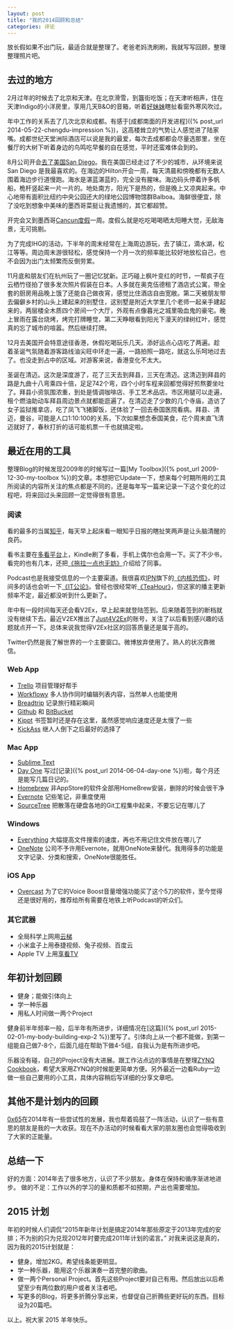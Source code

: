 ```yaml
---
layout: post
title: "我的2014回顾和总结"
categories: 评论
---
```

放长假如果不出门玩，最适合就是整理了。老爸老妈洗刷刷，我就写写回顾，整理整理照片吧。

## 去过的地方 ##

2月过年的时候去了北京和天津。在北京滑雪，到簋街吃饭；在天津听相声，住在天津Indigo的小洋房里，享用几天B&O的音箱，听着[好妹妹](http://site.douban.com/haomeimei/)瞎扯看窗外寒风吹过。

年中工作的关系去了几次北京和成都。有感于[成都南面的开发进程]({% post_url 2014-05-22-chengdu-impression %})，这高楼耸立的气势让人感觉进了陆家嘴。成都世纪天堂洲际酒店可以说是我的最爱，每次去成都都会尽量选那里，坐在餐厅的大树下听着身边的鸟鸣吃早餐的自在感觉，平时还蛮难体会到的。

8月公司开会[去了美国San Diego](http://breadtrip.com/trips/2388072802/)。我在美国已经走过了不少的城市，从环境来说 San Diego 是我最喜欢的。在海边的Hilton开会一周，每天清晨和傍晚都有无数人围着海边步行道慢跑。海水是湛蓝湛蓝的，完全没有腥味。海边码头停着许多帆船，桅杆竖起来一片一片的。地处南方，阳光下是热的，但是晚上又凉爽起来。中心地带有面积比纽约中央公园还大的绿地公园博物馆群Balboa。海鲜很便宜，除了没吃到想象中美味的墨西哥菜挺让我遗憾的，其它都超赞。

开完会又到墨西哥[Cancun度假](http://breadtrip.com/trips/2388098321/)一周。度假么就是吃吃喝喝晒太阳睡大觉，无敌海景，无可挑剔。

为了完成IHG的活动，下半年的周末经常在上海周边游玩，去了镇江，滴水湖，松江等等。周边周末游很轻松，感觉保持一个月一次的频率能比较好地放松自己，也不会因为出门太频繁而反倒劳累。

11月底和朋友们在杭州玩了一圈记忆犹新。正巧碰上枫叶变红的时节，一帮疯子在云栖竹径拍了很多发次照片假装在日本。人多就在奥克伍德租了酒店式公寓，带全套的厨房用品晚上饿了还能自己做夜宵，感觉比住酒店自由宽敞。第二天被朋友带去偏僻乡村的山头上建起来的别墅住，这别墅是附近大学里几个老师一起亲手建起来的，两层楼全木质四个房间一个大厅，外观有点像暮光之城里吸血鬼的豪宅。晚上冒雨在露台烧烤，烤完打牌睡觉，第二天睁眼看到阳光下漫天的绿树红叶，感觉真的忘了城市的喧嚣。然后继续打牌。

12月去美国开会特意途径香港，休假吃喝玩乐几天。添好运点心店吃了两遍。趁着圣诞气氛随着游客路线油尖旺中环走一遍，一路拍照一路吃，就这么乐呵地过去了。也没走到占中的区域。对游客来说，香港变化不太大。

圣诞在清迈。这次是深度游了，花了三天去到拜县，三天在清迈。这清迈到拜县的路是九曲十八弯乘四十倍，足足742个弯，四个小时车程来回都觉得好煎熬要坐吐了。拜县小资氛围浓重，到处是情调咖啡店、手工艺术品店。市区用腿可以走遍，租个燃油助动车拜县周边景点就都能逛遍了。在清迈走了少数的几个寺庙，造访了女子监狱推拿店，吃了凤飞飞猪脚饭，还体验了一回去泰国医院看病。拜县、清迈，曼谷，可能是人口1:10:100的关系，下次如果想念泰国美食，花个周末直飞清迈就好了，春秋打折的话可能机票一千也就搞定啦。

## 最近在用的工具 ##

整理Blog的时候发现2009年的时候写过一篇[My Toolbox]({% post_url 2009-12-30-my-toolbox %})的文章。本想把它Update一下，想来每个时期所用的工具所阅读的内容所关注的焦点都是不同的，还是每年写一篇来记录一下这个变化的过程吧，将来回过头来回顾一定觉得很有意思。

### 阅读 ###
看的最多的当属[知乎](http://www.zhihu.com)，每天早上起床看一眼知乎日报的瞎扯笑两声是让头脑清醒的良药。

看书主要在[多看平台](http://www.duokan.com/)上，Kindle刷了多看，手机上偶尔也会用一下。买了不少书，看完的也有几本，还把[《拖拉一点也无妨》](http://www.duokan.com/book/39624)介绍给了同事。

Podcast也是我接受信息的一个主要渠道。我很喜欢[IPN](http://ipn.li)旗下的[《内核恐慌》](http://ipn.li/kernelpanic/)，时间多的话也会听一下[《IT公论》](http://ipn.li/itgonglun/)。曾经也很经常听[《TeaHour》](http://teahour.fm)，但这家的播主更新频率不定，最近都没听到什么更新了。

年中有一段时间每天还会看V2Ex，早上起来就登陆签到。后来随着签到的断档就没有继续下去。最近V2EX推出了[Just4V2Ex](http://twitter.com/just4v2ex)的账号，关注了以后看到感兴趣的话题就点开一下。总体来说我觉得V2Ex社区的回答质量还是属于高的。

Twitter仍然是我了解世界的一个主要窗口。微博放弃使用了。熟人的状况靠微信。

### Web App ###
- [Trello](http://www.trello.com) 项目管理好帮手
- [Workflowy](http://www.workflowy.com) 多人协作同时编辑列表内容，当然单人也能使用
- [Breadtrip](http://www.breadtrip.com) 记录旅行精彩瞬间
- [Github](http://github.com/imrickysu) 和 [BitBucket](http://www.bitbucket.org)
- [Kippt](http://www.kippt.com) 书签暂时还是存在这里，虽然感觉响应速度还是太慢了一些
- [KickAss](http://kickass.to) 继人人倒下之后最好的选择了

### Mac App ###
- [Sublime Text](http://www.sublimetext.com/)
- [Day One](http://dayoneapp.com/) 写过[记录]({% post_url 2014-06-04-day-one %})啦，每个月还是能写几篇日记的。
- [Homebrew](http://brew.sh/) 非AppStore的软件全部用HomeBrew安装，删除的时候会很干净
- [Evernote](http://www.evernote.com) 记些笔记，非重度使用
- [SourceTree](http://www.sourcetreeapp.com/) 把散落在硬盘各地的Git工程集中起来，不要忘记在哪儿了

### Windows ###
- [Everything](http://www.voidtools.com/) 大幅提高文件搜索的速度，再也不用记住文件放在哪儿了
- [OneNote](http://www.onenote.com/) 公司不予许用Evernote，就用OneNote来替代。我用得多的功能是文字记录、分类和搜索，OneNote很能胜任。

### iOS App ###
- [Overcast](https://overcast.fm/) 为了它的Voice Boost音量增强功能买了这个5刀的软件，至今觉得还是很好用的，推荐给所有需要在地铁上听Podcast的听众们。

### 其它武器 ###
- 全局科学上网用[云梯](http://yuntiref.com/?r=32019b7f903492df)
- 小米盒子上用泰捷视频、兔子视频、百度云
- Apple TV 上用[享看TV](http://www.freeeeetv.com/forum.php)

## 年初计划回顾 ##
- 健身；能做引体向上
- 学一种乐器
- 用私人时间做一两个Project

健身前半年频率一般，后半年有所进步，详细情况在[这篇]({% post_url 2015-02-01-my-body-building-exp-2 %})里写了。引体向上从一个都不能做，到第一组能自己做7-8个，后面几组在帮助下做4-5组，自我认为是有所进步吧。

乐器没有碰，自己的Project没有大进展。跟工作沾点边的事情是在整理[ZYNQ Cookbook](https://github.com/imrickysu/ZYNQ-Cookbook)，希望大家用ZYNQ的时候能更简单方便。另外最近一边看Ruby一边做一些自己要用的小工具，具体内容稍后写详细的分享文章吧。

## 其他不是计划内的回顾 ##
[0x65](http://www.0x65.io/)在2014年有一些尝试性的发展，我也帮着捣鼓了一阵活动，认识了一些有意思的朋友是我的一大收获。现在不办活动的时候看看大家的朋友圈也会觉得吸收到了大家的正能量。

## 总结一下 ##
好的方面：2014年去了很多地方，认识了不少朋友。身体在保持和循序渐进地进步。
做的不足：工作以外的学习的量和质都不如预期，产出也需要增加。

## 2015 计划 ##
年初的时候人们调侃“2015年新年计划是搞定2014年那些原定于2013年完成的安排；不为别的只为兑现2012年时要完成2011年计划的诺言。” 对我来说这是真的，因为我的2015计划就是：

- 健身。增加2KG。希望线条能更明显。
- 学一种乐器，能用这个乐器演奏一首完整的歌曲。
- 做一两个Personal Project。首先这些Project要对自己有用。然后放出以后希望至少有两位数的用户或者关注者吧。
- 写更多的Blog，将更多折腾分享出来，也督促自己折腾些更好玩的东西。目标设为20篇吧。

以上。祝大家 2015 羊年快乐。